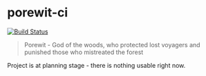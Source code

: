# porewit-ci

[![Build Status](https://travis-ci.org/11mariom/porewit-ci.png)](https://travis-ci.org/11mariom/porewit-ci)

> Porewit - God of the woods, who protected lost voyagers and punished those who mistreated the forest

Project is at planning stage - there is nothing usable right now.
